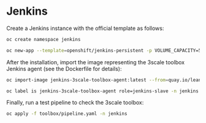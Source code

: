 # Jenkins

Create a Jenkins instance with the official template as follows:

```bash
oc create namespace jenkins

oc new-app --template=openshift/jenkins-persistent -p VOLUME_CAPACITY=50Gi -n jenkins
```

After the installation, import the image representing the 3scale toolbox Jenkins agent (see the Dockerfile for details):

```bash
oc import-image jenkins-3scale-toolbox-agent:latest --from=quay.io/leandroberetta/jenkins-3scale-toolbox-agent:0.17.1 --confirm -n jenkins

oc label is jenkins-3scale-toolbox-agent role=jenkins-slave -n jenkins
```

Finally, run a test pipeline to check the 3scale toolbox:

```bash
oc apply -f toolbox/pipeline.yaml -n jenkins
```